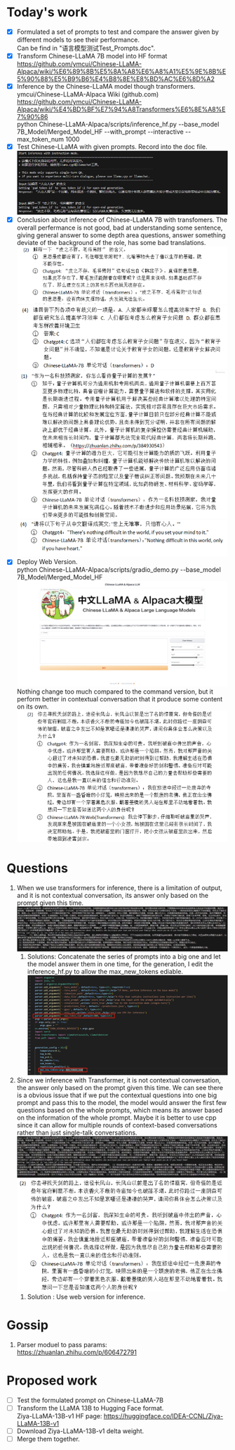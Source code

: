 # Today's work
- [x] Formulated a set of prompts to test and compare the answer given by different models to see their performance.  
Can be find in "语言模型测试Test_Prompts.doc".
- [x] Transform Chinese-LLaMA 7B model into HF format   
https://github.com/ymcui/Chinese-LLaMA-Alpaca/wiki/%E6%89%8B%E5%8A%A8%E6%A8%A1%E5%9E%8B%E5%90%88%E5%B9%B6%E4%B8%8E%E8%BD%AC%E6%8D%A2  
- [x] Inference by the Chinese-LLaMA model though transformers.  
ymcui/Chinese-LLaMA-Alpaca Wiki (github.com) https://github.com/ymcui/Chinese-LLaMA-Alpaca/wiki/%E4%BD%BF%E7%94%A8Transformers%E6%8E%A8%E7%90%86  
python Chinese-LLaMA-Alpaca/scripts/inference_hf.py     --base_model 7B_Model/Merged_Model_HF     --with_prompt     --interactive     --max_token_num 1000  
- [x] Test Chinese-LLaMA with given prompts. Record into the doc file.  
![Test](Screenshots/2023-06-06-pic1.jpg)  
- [x] Conclusion about inference of Chinese-LLaMA 7B with transfomers.
The overall perfermance is not good, bad at understanding some sentence,  giving general answer to some depth area questions, answer something deviate of the background of the role, has some bad translations.  
![Understanding](Screenshots/2023-06-06-pic5.jpg)  
![Understanding](Screenshots/2023-06-06-pic6.jpg)  
![Depth](Screenshots/2023-06-06-pic7.jpg)  
![Translation](Screenshots/2023-06-06-pic9.jpg)  
- [x] Deploy Web Version.  
python Chinese-LLaMA-Alpaca/scripts/gradio_demo.py --base_model 7B_Model/Merged_Model_HF   
![Web Version](Screenshots/2023-06-06-pic10.jpg)
Nothing change too much compared to the command version, but it perform better in contextual conversation that it produce some content on its own.  
![Web Version RolePlay](Screenshots/2023-06-06-pic11.jpg)

# Questions
1. When we use transformers for inference, there is a limitation of output, and it is not contextual conversation, its answer only based on the prompt given this time.  
![No Enough Output](Screenshots/2023-06-06-pic2.jpg)    
    1. Solutions: Concatenate the series of prompts into a big one and let the model answer them in one time, for the generation, I edit the inference_hf.py to allow the max_new_tokens ediable.  
![Code edit](Screenshots/2023-06-06-pic3.jpg)   
2. Since we inference with Transformer, it is not contextual conversation, the answer only based on the prompt given this time. We can see there is a obvious issue that if we put the contextual questions into one big prompt and pass this to the model, the model would answer the first few questions based on the whole prompts, which means its answer based on the information of the whole prompt.  Maybe it is better to use cpp since it can allow for multiple rounds of context-based conversations rather than just single-talk conversations.  
![Prolbem2](Screenshots/2023-06-06-pic4.jpg)   
![Problem2](Screenshots/2023-06-06-pic8.jpg)   
    1. Solution : Use web version for inference.
# Gossip
1. Parser moduel to pass params: https://zhuanlan.zhihu.com/p/606472791  

# Proposed work
- [ ] Test the formulated prompt on Chinese-LLaMA-7B  
- [ ] Transform the LLaMA 13B to Hugging Face format.  
Ziya-LLaMA-13B-v1 HF page: https://huggingface.co/IDEA-CCNL/Ziya-LLaMA-13B-v1  
- [ ] Download Ziya-LLaMA-13B-v1 delta weight.  
- [ ] Merge them together.  

